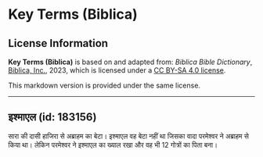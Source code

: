 # Key Terms (Biblica)

## License Information

**Key Terms (Biblica)** is based on and adapted from: _Biblica Bible Dictionary_, [Biblica, Inc.](https://www.biblica.com/), 2023, which is licensed under a [CC BY-SA 4.0 license](https://creativecommons.org/licenses/by-sa/4.0/legalcode.en).

This markdown version is provided under the same license.



--------------------------------

## इश्माएल (id: 183156)

सारा की दासी हाजिरा से अब्राहम का बेटा। इश्माएल वह बेटा नहीं था जिसका वादा परमेश्वर ने अब्राहम से किया था। लेकिन परमेश्वर ने इश्माएल का ख्याल रखा और वह भी 12 गोत्रों का पिता बना।


